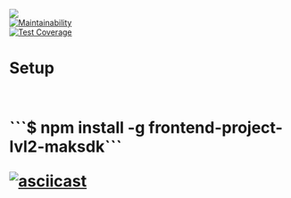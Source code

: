 ![](https://github.com/maksdk/frontend-project-lvl2/workflows/generate-difference/badge.svg)  
[![Maintainability](https://api.codeclimate.com/v1/badges/f99def56f000e3d5ed49/maintainability)](https://codeclimate.com/github/maksdk/frontend-project-lvl2/maintainability)  
[![Test Coverage](https://api.codeclimate.com/v1/badges/f99def56f000e3d5ed49/test_coverage)](https://codeclimate.com/github/maksdk/frontend-project-lvl2/test_coverage)  

<h1>Setup<h1>  
<br>
```$ npm install -g frontend-project-lvl2-maksdk```  

  
[![asciicast](https://asciinema.org/a/8pVQpgaYmOrss7cTBkCmN0EQL.svg)](https://asciinema.org/a/8pVQpgaYmOrss7cTBkCmN0EQL)  
  

